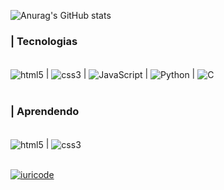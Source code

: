 ![Anurag's GitHub stats](https://github-readme-stats.vercel.app/api?username=ArthurBrigueli&show_icons=true&theme=radical)


### | Tecnologias

<div style="display: inline_block"><br/>
    <img align="center" alt="html5" src="https://img.shields.io/badge/HTML5-E34F26?style=for-the-badge&logo=html5&logoColor=white" /> | <img align="center" alt="css3" src="https://img.shields.io/badge/CSS3-1572B6?style=for-the-badge&logo=css3&logoColor=white"/> | <img align="center" alt="JavaScript" src="https://img.shields.io/badge/JavaScript-F7DF1E?style=for-the-badge&logo=javascript&logoColor=black"/> | <img align="center" alt="Python" src="https://img.shields.io/badge/Python-14354C?style=for-the-badge&logo=python&logoColor=white"/> | <img align="center" alt="C" src="https://img.shields.io/badge/C-00599C?style=for-the-badge&logo=c&logoColor=white"/>
</div><br/>


### | Aprendendo

<div style="display: inline_block"><br/>
    <img align="center" alt="html5" src="https://img.shields.io/badge/Java-ED8B00?style=for-the-badge&logo=java&logoColor=white" /> | <img align="center" alt="css3" src="https://img.shields.io/badge/MySQL-00000F?style=for-the-badge&logo=mysql&logoColor=white"/>
</div><br/>


[![iuricode](https://github-readme-stats.vercel.app/api/top-langs/?username=arthurbrigueli&hide=html&layout=compact=true&theme=Radical)](https://github.com/anuraghazra/github-readme-stats)




